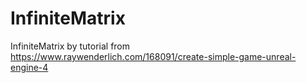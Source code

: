 # InfiniteMatrix
InfiniteMatrix by tutorial from https://www.raywenderlich.com/168091/create-simple-game-unreal-engine-4
